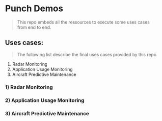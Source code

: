 # Punch Demos

> This repo embeds all the ressources to execute some uses cases from end to end.

## Uses cases:
> The following list describe the final uses cases provided by this repo.

1) Radar Monitoring
2) Application Usage Monitoring
3) Aircraft Predictive Maintenance


### 1) Radar Monitoring
### 2) Application Usage Monitoring
### 3) Aircraft Predictive Maintenance
